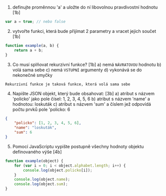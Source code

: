 1) definujte proměnnou 'a' a uložte do ní libovolnou pravdivostní hodnotu [1b]

```javascript
var a = true; // nebo false
```

2) vytvořte funkci, která bude přijímat 2 parametry a vracet jejich součet [1b]

```javascript
function example(a, b) {
    return a + b;
}
```

3) Co musí splňovat rekurzivní funkce? [1b]
    a) nemá `NÁVRATOVOU` hodnotu
    b) volá sama sebe
    c) nemá `VSTUPNÍ` argumenty
    d) vykonává se do nekonečné smyčky
    
```
Rekurzivní funkce je taková funkce, která volá sama sebe
```

4) Napište JSON objekt, který bude obsahovat: [3b]
 a) atribut s názvem 'policko' jako pole čísel: 1, 2, 3, 4, 5, 6
 b) atribut s názvem 'name' a hodnotou: loskuták
 c) atribut s názvem 'sum' a číslem jež odpovídá počtu prvků pole 'policko: 6

```json
{
    "policko": [1, 2, 3, 4, 5, 6],
    "name": "loskuták",
    "sum": 6
}
```

5) Pomocí JavaScriptu vypište postupně všechny hodnoty objektu definovaného výše [4b]
```javascript
function example(object) {
	for (var i = 0; i < object.alphabet.length; i++) {
		console.log(object.policko[i]);
	}
	console.log(object.name);
	console.log(object.sum);
}
```